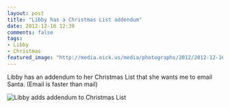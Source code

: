 ```yaml
---
layout: post
title: "Libby has a Christmas List addendum"
date: 2012-12-16 12:39
comments: false
tags: 
- Libby
- Christmas
featured_image: "http://media.eick.us/media/photographs/2012/2012-12-16/libby-santa-addendum.jpg"
---
```

Libby has an addendum to her Christmas List that she wants me to email Santa. (Email is faster than mail)

![Libby adds addendum to Christmas List](http://media.eick.us/media/photographs/2012/2012-12-16/libby-santa-addendum.jpg)


